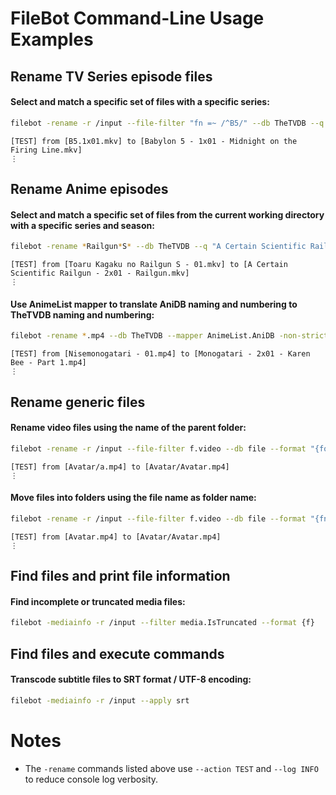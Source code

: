 # FileBot Command-Line Usage Examples


## Rename TV Series episode files


#### Select and match a specific set of files with a specific series:
```sh
filebot -rename -r /input --file-filter "fn =~ /^B5/" --db TheTVDB --q 70726 -non-strict
```
```
[TEST] from [B5.1x01.mkv] to [Babylon 5 - 1x01 - Midnight on the Firing Line.mkv]
⋮
```


## Rename Anime episodes


#### Select and match a specific set of files from the current working directory with a specific series and season:
```sh
filebot -rename *Railgun*S* --db TheTVDB --q "A Certain Scientific Railgun" --filter "s == 2" -non-strict
```
```
[TEST] from [Toaru Kagaku no Railgun S - 01.mkv] to [A Certain Scientific Railgun - 2x01 - Railgun.mkv]
⋮
```

#### Use AnimeList mapper to translate AniDB naming and numbering to TheTVDB naming and numbering:
```sh
filebot -rename *.mp4 --db TheTVDB --mapper AnimeList.AniDB -non-strict
```
```
[TEST] from [Nisemonogatari - 01.mp4] to [Monogatari - 2x01 - Karen Bee - Part 1.mp4]
⋮
```


## Rename generic files


#### Rename video files using the name of the parent folder:
```sh
filebot -rename -r /input --file-filter f.video --db file --format "{folder.name}"
```
```
[TEST] from [Avatar/a.mp4] to [Avatar/Avatar.mp4]
⋮
```

#### Move files into folders using the file name as folder name:
```sh
filebot -rename -r /input --file-filter f.video --db file --format "{fn}/{fn}"
```
```
[TEST] from [Avatar.mp4] to [Avatar/Avatar.mp4]
⋮
```


## Find files and print file information


#### Find incomplete or truncated media files:
```sh
filebot -mediainfo -r /input --filter media.IsTruncated --format {f}
```


## Find files and execute commands


#### Transcode subtitle files to SRT format / UTF-8 encoding:
```sh
filebot -mediainfo -r /input --apply srt
```


# Notes

* The `-rename` commands listed above use `--action TEST` and `--log INFO` to reduce console log verbosity.
